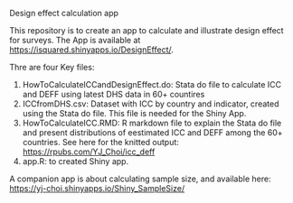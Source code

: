 Design effect calculation app 

This repository is to create an app to calculate and illustrate design effect for surveys. The App is available at https://isquared.shinyapps.io/DesignEffect/.

Thre are four Key files:
1. HowToCalculateICCandDesignEffect.do: Stata do file to calculate ICC and DEFF using latest DHS data in 60+ countires
2. ICCfromDHS.csv: Dataset with ICC by country and indicator, created using the Stata do file. This file is needed for the Shiny App. 
3. HowToCalculateICC.RMD: R markdown file to explain the Stata do file and present distributions of eestimated ICC and DEFF among the 60+ countries. See here for the knitted output: https://rpubs.com/YJ_Choi/icc_deff
4. app.R: to created Shiny app. 

A companion app is about calculating sample size, and available here: https://yj-choi.shinyapps.io/Shiny_SampleSize/
